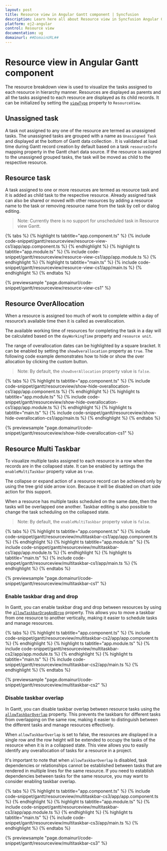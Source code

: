 ```yaml
---
layout: post
title: Resource view in Angular Gantt component | Syncfusion
description: Learn here all about Resource view in Syncfusion Angular Gantt component of Syncfusion Essential JS 2 and more.
platform: ej2-angular
control: Resource view 
documentation: ug
domainurl: ##DomainURL##
---
```


# Resource view in Angular Gantt component

The resource breakdown view is used to visualize the tasks assigned to each resource in hierarchy manner. Resources are displayed as parents and all the tasks assigned to each resource are displayed as its child records. It can be initialized by setting the [`viewType`](https://ej2.syncfusion.com/angular/documentation/api/gantt/#viewtype) property to `ResourceView`.

## Unassigned task

A task not assigned to any one of the resource are termed as unassigned tasks. The unassigned tasks are grouped with a name as `Unassigned Task` and displayed at the bottom of Gantt data collection . It is validated at load time during Gantt record creation by default based on a task `resourceInfo` mapping property in the Gantt chart data source. If the resource is assigned to the unassigned grouped tasks, the task will be moved as child to the respective resource.

## Resource task

A task assigned to one or more resources are termed as resource task and it is added as child task to the respective resource. Already assigned task can also be shared or moved with other resources by adding a resource name to the task or removing resource name from the task by cell or dialog editing.

>Note: Currently there is no support for unscheduled task in Resource view Gantt.

{% tabs %}
{% highlight ts tabtitle="app.component.ts" %}
{% include code-snippet/gantt/resourceview/resource-view-cs1/app/app.component.ts %}
{% endhighlight %}
{% highlight ts tabtitle="app.module.ts" %}
{% include code-snippet/gantt/resourceview/resource-view-cs1/app/app.module.ts %}
{% endhighlight %}
{% highlight ts tabtitle="main.ts" %}
{% include code-snippet/gantt/resourceview/resource-view-cs1/app/main.ts %}
{% endhighlight %}
{% endtabs %}
  
{% previewsample "page.domainurl/code-snippet/gantt/resourceview/resource-view-cs1" %}

## Resource OverAllocation

When a resource is assigned too much of work to complete within a day of resource’s available time then it is called as overallocation.

The available working time of resources for completing the task in a day will be calculated based on the `dayWorkingTime` property and `resource unit`.

The range of overallocation dates can be highlighted by a square bracket. It can be enabled by setting the `showOverallocation` property as `true`. The following code example demonstrates how to hide or show the over allocation by clicking the custom button.

>Note: By default, the `showOverAllocation` property value is `false`.

{% tabs %}
{% highlight ts tabtitle="app.component.ts" %}
{% include code-snippet/gantt/resourceview/show-hide-overallocation-cs1/app/app.component.ts %}
{% endhighlight %}
{% highlight ts tabtitle="app.module.ts" %}
{% include code-snippet/gantt/resourceview/show-hide-overallocation-cs1/app/app.module.ts %}
{% endhighlight %}
{% highlight ts tabtitle="main.ts" %}
{% include code-snippet/gantt/resourceview/show-hide-overallocation-cs1/app/main.ts %}
{% endhighlight %}
{% endtabs %}
  
{% previewsample "page.domainurl/code-snippet/gantt/resourceview/show-hide-overallocation-cs1" %}

## Resource Multi Taskbar

To visualize multiple tasks assigned to each resource in a row when the records are in the collapsed state. It can be enabled by settings the `enableMultiTaskbar` property value as `true`.

The collapse or expand action of a resource record can be achieved only by using the tree grid side arrow icon. Because it will be disabled on chart side action for this support.

When a resource has multiple tasks scheduled on the same date, then the tasks will be overlapped one another. Taskbar editing is also possible to change the task scheduling on the collapsed state.

>Note: By default, the `enableMultiTaskbar` property value is `false`.

{% tabs %}
{% highlight ts tabtitle="app.component.ts" %}
{% include code-snippet/gantt/resourceview/multitaskbar-cs1/app/app.component.ts %}
{% endhighlight %}
{% highlight ts tabtitle="app.module.ts" %}
{% include code-snippet/gantt/resourceview/multitaskbar-cs1/app/app.module.ts %}
{% endhighlight %}
{% highlight ts tabtitle="main.ts" %}
{% include code-snippet/gantt/resourceview/multitaskbar-cs1/app/main.ts %}
{% endhighlight %}
{% endtabs %}
  
{% previewsample "page.domainurl/code-snippet/gantt/resourceview/multitaskbar-cs1" %}

### Enable taskbar drag and drop

In Gantt, you can enable taskbar drag and drop between resources by using the [`allowTaskbarDragAndDrop`](https://ej2.syncfusion.com/angular/documentation/api/gantt/#allowtaskbardraganddrop) property. This allows you to move a taskbar from one resource to another vertically, making it easier to schedule tasks and manage resources.

{% tabs %}
{% highlight ts tabtitle="app.component.ts" %}
{% include code-snippet/gantt/resourceview/multitaskbar-cs2/app/app.component.ts %}
{% endhighlight %}
{% highlight ts tabtitle="app.module.ts" %}
{% include code-snippet/gantt/resourceview/multitaskbar-cs2/app/app.module.ts %}
{% endhighlight %}
{% highlight ts tabtitle="main.ts" %}
{% include code-snippet/gantt/resourceview/multitaskbar-cs2/app/main.ts %}
{% endhighlight %}
{% endtabs %}
  
{% previewsample "page.domainurl/code-snippet/gantt/resourceview/multitaskbar-cs2" %}

### Disable taskbar overlap

In Gantt, you can disable taskbar overlap between resource tasks using the [`allowTaskbarOverlap`](https://ej2.syncfusion.com/angular/documentation/api/gantt/#allowtaskbaroverlap) property. This prevents the taskbars for different tasks from overlapping on the same row, making it easier to distinguish between the different tasks and manage resources effectively.

When `allowTaskbarOverlap` is set to false, the resources are displayed in a single row and the row height will be extended to occupy the tasks of the resource when it is in a collapsed state. This view allows you to easily identify any overallocation of tasks for a resource in a project.

It's important to note that when `allowTaskbarOverlap` is disabled, task dependencies or relationships cannot be established between tasks that are rendered in multiple lines for the same resource. If you need to establish dependencies between tasks for the same resource, you may want to consider enabling taskbar overlap.

{% tabs %}
{% highlight ts tabtitle="app.component.ts" %}
{% include code-snippet/gantt/resourceview/multitaskbar-cs3/app/app.component.ts %}
{% endhighlight %}
{% highlight ts tabtitle="app.module.ts" %}
{% include code-snippet/gantt/resourceview/multitaskbar-cs3/app/app.module.ts %}
{% endhighlight %}
{% highlight ts tabtitle="main.ts" %}
{% include code-snippet/gantt/resourceview/multitaskbar-cs3/app/main.ts %}
{% endhighlight %}
{% endtabs %}
  
{% previewsample "page.domainurl/code-snippet/gantt/resourceview/multitaskbar-cs3" %}
